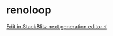 # renoloop

[Edit in StackBlitz next generation editor ⚡️](https://stackblitz.com/~/github.com/AlffonsoMV/renoloop)
